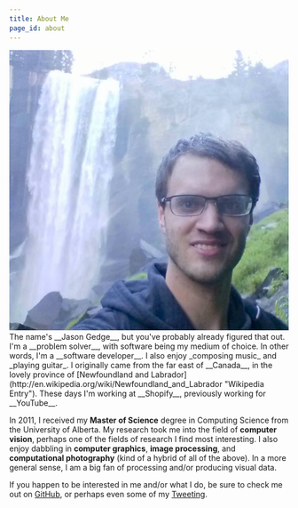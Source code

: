 ```yaml
---
title: About Me
page_id: about 
---
```

<img class="me" src="assets/img/me.jpg"/>
The name's __Jason Gedge__, but you've probably already figured that out.
I'm a __problem solver__, with software being my medium of choice. In other words,
I'm a __software developer__. I also enjoy _composing music_ and _playing guitar_.
I originally came from the far east of __Canada__, in the lovely province of
[Newfoundland and Labrador](http://en.wikipedia.org/wiki/Newfoundland_and_Labrador "Wikipedia Entry").
These days I'm working at __Shopify__, previously working for __YouTube__.

In 2011, I received my __Master of Science__ degree in Computing Science from
the University of Alberta. My research took me into the field of __computer
vision__, perhaps one of the fields of research I find most interesting. I also
enjoy dabbling in __computer graphics__, __image processing__, and
__computational photography__ (kind of a hybrid of all of the above).  In a
more general sense, I am a big fan of processing and/or producing visual data.

If you happen to be interested in me and/or what I do, be sure to check me out on
[GitHub](http://www.github.com/thegedge/ "My GitHub Account"), or perhaps even some of
my [Tweeting](http://www.twitter.com/thegedge/ "My Twitter Account").
